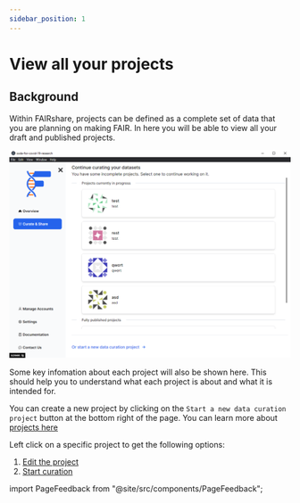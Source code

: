 ```yaml
---
sidebar_position: 1
---
```


# View all your projects

## Background

Within FAIRshare, projects can be defined as a complete set of data that you are planning on making FAIR. In here you will be able to view all your draft and published projects.

![](./images/showAllProjects.png)

Some key infomation about each project will also be shown here. This should help you to understand what each project is about and what it is intended for.

You can create a new project by clicking on the `Start a new data curation project` button at the bottom right of the page. You can learn more about [projects here](/)

Left click on a specific project to get the following options:

1. [Edit the project](/)
2. [Start curation](/)

import PageFeedback from "@site/src/components/PageFeedback";

<PageFeedback />
